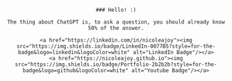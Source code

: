 <div align="center">
  <samp>
    
    ### Hello! :)
  
    The thing about ChatGPT is, to ask a question, you should already know 50% of the answer.

    <a href="https://linkedin.com/in/nicoleajoy"><img src="https://img.shields.io/badge/LinkedIn-0077B5?style=for-the-badge&logo=linkedin&logoColor=white" alt="LinkedIn Badge"/></a>
    <a href="https://nicoleajoy.github.io"><img src="https://img.shields.io/badge/Portfolio-2b2b2b?style=for-the-badge&logo=github&logoColor=white" alt="Youtube Badge"/></a>
    
  </samp>
</div>
